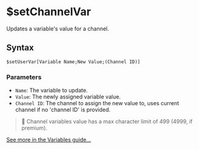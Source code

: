 # $setChannelVar
Updates a variable's value for a channel.

## Syntax
```
$setUserVar[Variable Name;New Value;(Channel ID)]
```

### Parameters
- `Name`: The variable to update.
- `Value`: The newly assigned variable value.
- `Channel ID`: The channel to assign the new value to, uses current channel if no 'channel ID' is provided.

> 📌 Channel variables value has a max character limit of 499 (4999, if premium).

[See more in the Variables guide...](../guides/variables.md)
